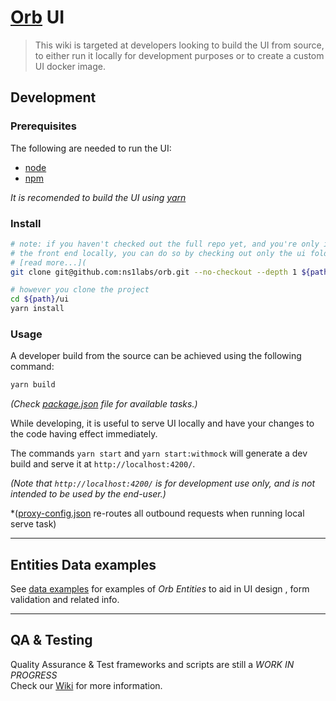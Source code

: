 # <a href="https://github.com/ns1labs/orb">Orb</a> UI

> This wiki is targeted at developers looking to build the UI from source, to either
> run it locally for development purposes or to create a custom UI docker image.

## Development

### Prerequisites

The following are needed to run the UI:

* [node](https://nodejs.org/en/blog/release/v12.21.0/)
* [npm](https://github.com/npm/cli/tree/v7.22.0)

*It is recomended to build the UI using [yarn](https://www.npmjs.com/package/yarn)*

### Install

```bash
# note: if you haven't checked out the full repo yet, and you're only interested in developing 
# the front end locally, you can do so by checking out only the ui folder.
# [read more...](
git clone git@github.com:ns1labs/orb.git --no-checkout --depth 1 ${path}

# however you clone the project
cd ${path}/ui
yarn install
```

### Usage

A developer build from the source can be achieved using the following command:

```bash
yarn build
```

*(Check [package.json](./package.json) file for available tasks.)*

While developing, it is useful to serve UI locally and have your changes to the code having effect immediately.

The commands `yarn start` and `yarn start:withmock` will generate a dev build and serve it at `http://localhost:4200/`.

*(Note that `http://localhost:4200/` is for development use only, and is not intended to be used by the end-user.)*

*([proxy-config.json](./proxy-config.json) re-routes all outbound requests when running local serve task)


---

## Entities Data examples

See [data examples](https://github.com/ns1labs/orb/wiki/Orb-UI---Entities-Data-Examples) for examples of *Orb Entities*
to aid in UI design , form validation and related info.


---  

## QA & Testing

Quality Assurance & Test frameworks and scripts are still a *WORK IN PROGRESS*  
Check our [Wiki](https://github.com/ns1labs/orb/wiki/UI-QA-Automation-Tags) for more information.
